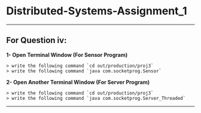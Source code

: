 # Distributed-Systems-Assignment_1
---
## For Question **iv**:

**1- Open Terminal Window (For Sensor Program)**
```
> write the following command `cd out/production/proj3`
> write the following command `java com.socketprog.Sensor`
```

**2- Open Another Terminal Window (For Server Program)**
```
> write the following command `cd out/production/proj3`
> write the following command `java com.socketprog.Server_Threaded`
```
---
